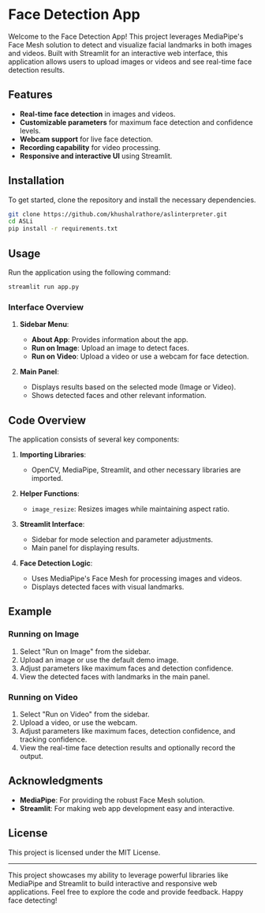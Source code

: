 # Face Detection App

Welcome to the Face Detection App! This project leverages MediaPipe's Face Mesh solution to detect and visualize facial landmarks in both images and videos. Built with Streamlit for an interactive web interface, this application allows users to upload images or videos and see real-time face detection results.

## Features

- **Real-time face detection** in images and videos.
- **Customizable parameters** for maximum face detection and confidence levels.
- **Webcam support** for live face detection.
- **Recording capability** for video processing.
- **Responsive and interactive UI** using Streamlit.

## Installation

To get started, clone the repository and install the necessary dependencies.

```bash
git clone https://github.com/khushalrathore/aslinterpreter.git
cd ASLi
pip install -r requirements.txt
```

## Usage

Run the application using the following command:

```bash
streamlit run app.py
```

### Interface Overview

1. **Sidebar Menu**:
   - **About App**: Provides information about the app.
   - **Run on Image**: Upload an image to detect faces.
   - **Run on Video**: Upload a video or use a webcam for face detection.

2. **Main Panel**:
   - Displays results based on the selected mode (Image or Video).
   - Shows detected faces and other relevant information.

## Code Overview

The application consists of several key components:

1. **Importing Libraries**:
   - OpenCV, MediaPipe, Streamlit, and other necessary libraries are imported.

2. **Helper Functions**:
   - `image_resize`: Resizes images while maintaining aspect ratio.

3. **Streamlit Interface**:
   - Sidebar for mode selection and parameter adjustments.
   - Main panel for displaying results.

4. **Face Detection Logic**:
   - Uses MediaPipe's Face Mesh for processing images and videos.
   - Displays detected faces with visual landmarks.

## Example

### Running on Image

1. Select "Run on Image" from the sidebar.
2. Upload an image or use the default demo image.
3. Adjust parameters like maximum faces and detection confidence.
4. View the detected faces with landmarks in the main panel.

### Running on Video

1. Select "Run on Video" from the sidebar.
2. Upload a video, or use the webcam.
3. Adjust parameters like maximum faces, detection confidence, and tracking confidence.
4. View the real-time face detection results and optionally record the output.

## Acknowledgments

- **MediaPipe**: For providing the robust Face Mesh solution.
- **Streamlit**: For making web app development easy and interactive.

## License

This project is licensed under the MIT License.

---

This project showcases my ability to leverage powerful libraries like MediaPipe and Streamlit to build interactive and responsive web applications. Feel free to explore the code and provide feedback. Happy face detecting!